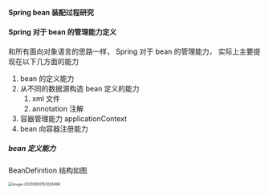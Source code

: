 #### Spring bean 装配过程研究

#### Spring 对于 bean 的管理能力定义

和所有面向对象语言的思路一样， Spring 对于 bean 的管理能力， 实际上主要提现在以下几方面的能力

1. bean 的定义能力
2. 从不同的数据源构造 bean 定义的能力
   1. xml 文件
   2. annotation 注解
3. 容器管理能力 applicationContext
4. bean 向容器注册能力



##### bean 定义能力

BeanDefinition 结构如图

<img src="/Users/finleyfeng/Library/Application Support/typora-user-images/image-20200920153228494.png" alt="image-20200920153228494" style="zoom:50%;" />





